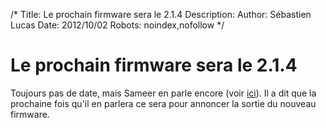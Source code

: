 /*
Title: Le prochain firmware sera le 2.1.4
Description: 
Author: Sébastien Lucas
Date: 2012/10/02
Robots: noindex,nofollow
*/
# Le prochain firmware sera le 2.1.4

Toujours pas de date, mais Sameer en parle encore (voir [ici](http://www.mobileread.com/forums/showpost.php?p=2243601&postcount=1277)). Il a dit que la prochaine fois qu'il en parlera ce sera pour annoncer la sortie du nouveau firmware.
